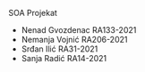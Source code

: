 SOA Projekat

- Nenad Gvozdenac RA133-2021
- Nemanja Vojnić RA206-2021
- Srđan Ilić RA31-2021
- Sanja Radić RA14-2021
